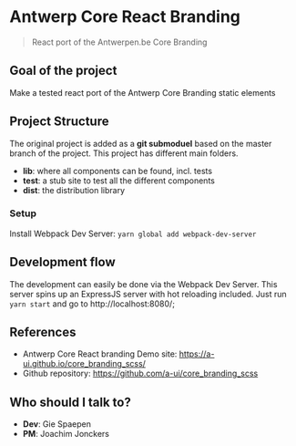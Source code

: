 # Antwerp Core React Branding
> React port of the Antwerpen.be Core Branding

## Goal of the project
Make a tested react port of the Antwerp Core Branding static elements

## Project Structure
The original project is added as a **git submoduel** based on the master branch of the project.
This project has different main folders. 

- **lib**: where all components can be found, incl. tests
- **test**: a stub site to test all the different components
- **dist**: the distribution library

### Setup
Install Webpack Dev Server: `yarn global add webpack-dev-server`

## Development flow
The development can easily be done via the Webpack Dev Server. This server spins up an ExpressJS server
with hot reloading included. Just run `yarn start` and go to http://localhost:8080/;

## References
- Antwerp Core React branding Demo site: https://a-ui.github.io/core_branding_scss/
- Github repository: https://github.com/a-ui/core_branding_scss

## Who should I talk to?
- **Dev**: Gie Spaepen
- **PM**: Joachim Jonckers
